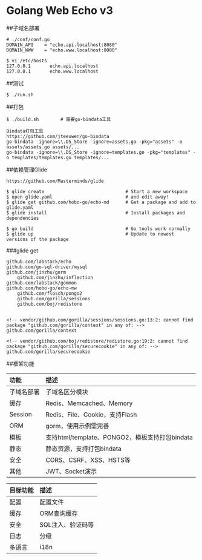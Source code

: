 # Golang Web Echo v3

##子域名部署
```
# ./conf/conf.go
DOMAIN_API    = "echo.api.localhost:8080"
DOMAIN_WWW    = "echo.www.localhost:8080"

$ vi /etc/hosts
127.0.0.1       echo.api.localhost
127.0.0.1       echo.www.localhost
```

##测试
```
$ ./run.sh
```

##打包
```
$ ./build.sh 		# 需要go-bindata工具
```
```
Bindata打包工具
https://github.com/jteeuwen/go-bindata
go-bindata -ignore=\\.DS_Store -ignore=assets.go -pkg="assets" -o assets/assets.go assets/...
go-bindata -ignore=\\.DS_Store -ignore=templates.go -pkg="templates" -o templates/templates.go templates/...
```

##依赖管理Glide

```
https://github.com/Masterminds/glide

$ glide create                            	# Start a new workspace
$ open glide.yaml                         	# and edit away!
$ glide get github.com/hobo-go/echo-md 		# Get a package and add to glide.yaml
$ glide install                           	# Install packages and dependencies

$ go build                                	# Go tools work normally
$ glide up                                	# Update to newest versions of the package
```
###glide get
```
github.com/labstack/echo
github.com/go-sql-driver/mysql
github.com/jinzhu/gorm
	github.com/jinzhu/inflection
github.com/labstack/gommon
github.com/hobo-go/echo-mw
	github.com/flosch/pongo2
	github.com/gorilla/sessions
	github.com/boj/redistore


<!-- vendor/github.com/gorilla/sessions/sessions.go:13:2: cannot find package "github.com/gorilla/context" in any of: -->
github.com/gorilla/context

<!-- vendor/github.com/boj/redistore/redistore.go:19:2: cannot find package "github.com/gorilla/securecookie" in any of: -->
github.com/gorilla/securecookie
```

##框架功能

功能 | 描述
:--- | :---
子域名部署 | 子域名区分模块
缓存 | Redis、Memcached、Memory
Session | Redis、File、Cookie，支持Flash
ORM | gorm，使用示例需完善
模板 | 支持html/template、PONGO2，模板支持打包bindata
静态 | 静态资源，支持打包bindata
安全 | CORS、CSRF、XSS、HSTS等
其他 | JWT、Socket演示

目标功能 | 描述
:--- | :---
配置 | 配置文件
缓存 | ORM查询缓存
安全 | SQL注入、验证码等
日志 | 分级
多语言 | i18n